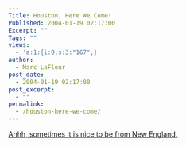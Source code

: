 ```yaml
---
Title: Houston, Here We Come!
Published: 2004-01-19 02:17:00
Excerpt: ""
Tags: ""
views:
  - 'a:1:{i:0;s:3:"167";}'
author:
  - Marc LaFleur
post_date:
  - 2004-01-19 02:17:00
post_excerpt:
  - ""
permalink:
  - /houston-here-we-come/
---
```

<a href="http://www.patriots.com">Ahhh, sometimes it is nice to be from New England.</a>